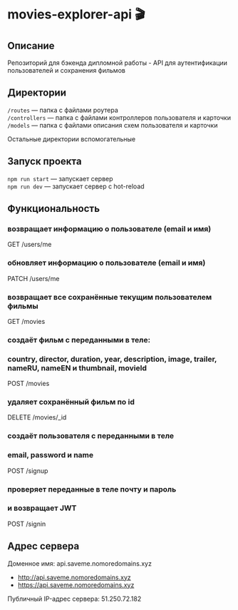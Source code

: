 # movies-explorer-api 🎬

## Описание

Репозиторий для бэкенда дипломной работы - API для аутентификации пользователей и сохранения фильмов

## Директории

`/routes` — папка с файлами роутера  
`/controllers` — папка с файлами контроллеров пользователя и карточки   
`/models` — папка с файлами описания схем пользователя и карточки 

Остальные директории вспомогательные

## Запуск проекта

`npm run start` — запускает сервер   
`npm run dev` — запускает сервер с hot-reload

## Функциональность

### возвращает информацию о пользователе (email и имя)
GET /users/me

### обновляет информацию о пользователе (email и имя)
PATCH /users/me

### возвращает все сохранённые текущим  пользователем фильмы
GET /movies

### создаёт фильм с переданными в теле:
### country, director, duration, year, description, image, trailer, nameRU, nameEN и thumbnail, movieId
POST /movies

### удаляет сохранённый фильм по id
DELETE /movies/_id

### создаёт пользователя с переданными в теле
### email, password и name
POST /signup

### проверяет переданные в теле почту и пароль
### и возвращает JWT
POST /signin

## Адрес сервера

Доменное имя: api.saveme.nomoredomains.xyz

* http://api.saveme.nomoredomains.xyz
* https://api.saveme.nomoredomains.xyz

Публичный IP-адрес сервера: 51.250.72.182
